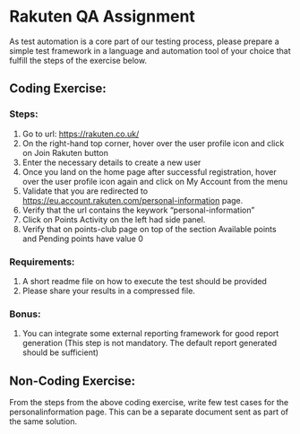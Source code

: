 # Rakuten QA Assignment

As test automation is a core part of our testing process, please prepare a simple test
framework in a language and automation tool of your choice that fulfill the steps of the
exercise below.

## Coding Exercise:

### Steps:

1. Go to url: https://rakuten.co.uk/
2. On the right-hand top corner, hover over the user profile icon and click on Join
   Rakuten button
3. Enter the necessary details to create a new user
4. Once you land on the home page after successful registration, hover over the user
   profile icon again and click on My Account from the menu
5. Validate that you are redirected to https://eu.account.rakuten.com/personal-information
   page.
6. Verify that the url contains the keywork “personal-information”
7. Click on Points Activity on the left had side panel.
8. Verify that on points-club page on top of the section Available points and Pending
   points have value 0

### Requirements:

1. A short readme file on how to execute the test should be provided
2. Please share your results in a compressed file.

### Bonus:

1. You can integrate some external reporting framework for good report generation
   (This step is not mandatory. The default report generated should be sufficient)

## Non-Coding Exercise:

From the steps from the above coding exercise, write few test cases for the personalinformation
page. This can be a separate document sent as part of the same solution.